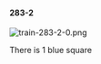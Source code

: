 #### 283-2
![train-283-2-0.png](https://github.com/lil-lab/nlvr/raw/master/nlvr/train/images/34/train-283-2-0.png "train-283-2-0.png")

There is 1 blue square